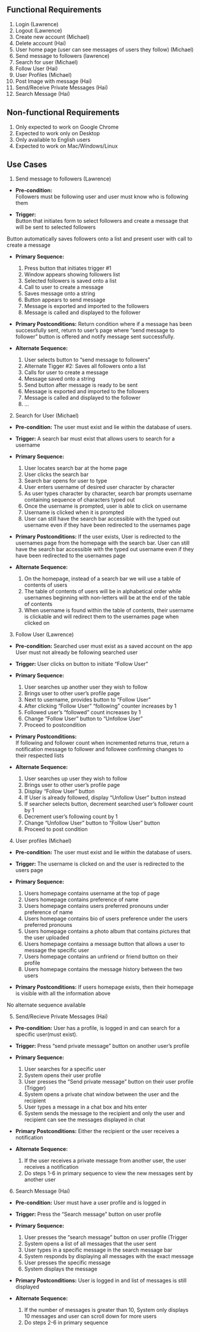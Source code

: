
## Functional Requirements
1. Login (Lawrence)
2. Logout (Lawrence)
3. Create new account (Michael)
4. Delete account (Hai)
5. User home page (user can see messages of users they follow) (Michael)
6. Send message to followers (lawrence)
7. Search for user (Michael)
8. Follow User (Hai)
9. User Profiles (Michael)
10. Post Image with message (Hai)
11. Send/Receive Private Messages (Hai)
12. Search Message (Hai)

## Non-functional Requirements

1. Only expected to work on Google Chrome
2. Expected to work only on Desktop
3. Only available to English users
4. Expected to work on Mac/Windows/Linux

## Use Cases

1. Send message to followers (Lawrence)
- **Pre-condition:**  
Followers must be following user and user must know who is following them

- **Trigger:**  
Button that initiates form to select followers and create a message that will be sent to selected followers

Button automatically saves followers onto a list and present user with call to create a message

- **Primary Sequence:**
  
  1. Press button that initiates trigger #1
  2. Window appears showing followers list
  3. Selected followers is saved onto a list 
  4. Call to user to create a message
  5. Saves message onto a string
  6. Button appears to send message
  7. Message is exported and imported to the followers
  8. Message is called and displayed to the follower
 

- **Primary Postconditions:** 
Return condition where if a message has been successfully sent, return to user’s page where “send message to follower” button is offered and notify message sent successfully.


- **Alternate Sequence:** 
  
  1. User selects button to “send message to followers”
  2. Alternate Tigger #2: Saves all followers onto a list
  3. Calls for user to create a message
  4. Message saved onto a string
  5. Send button after message is ready to be sent
  6. Message is exported and imported to the followers
  7. Message is called and displayed to the follower
  8. … 

2. Search for User (Michael)
- **Pre-condition:**  The user must exist and lie within the database of users. 

- **Trigger:**  A search bar must exist that allows users to search for a username 

- **Primary Sequence:**
  
  1. User locates search bar at the home page
  2. User clicks the search bar
  3. Search bar opens for user to type
  4. User enters username of desired user character by character
  5. As user types character by character, search bar prompts username containing sequence of characters typed out
  6. Once the username is prompted, user is able to click on username
  7. Username is clicked when it is prompted 
  8. User can still have the search bar accessible with the typed out username even if they have been redirected to the usernames page

- **Primary Postconditions:**  If the user exists, User is redirected to the usernames page from the homepage with the search bar. User can still have the search bar accessible with the typed out username even if they have been redirected to the usernames page 

- **Alternate Sequence:** 
  
  1. On the homepage, instead of a search bar we will use a table of contents of users
  2. The table of contents of users will be in alphabetical order while usernames beginning with non-letters will be at the end of the table of contents
  3. When username is found within the table of contents, their username is clickable and will redirect them to the usernames page when clicked on

3. Follow User (Lawrence)
- **Pre-condition:** 
Searched user must exist as a saved account on the app
User must not already be following searched user

- **Trigger:** 
User clicks on button to initiate “Follow User”

- **Primary Sequence:**
  
  1. User searches up another user they wish to follow
  2. Brings user to other user’s profile page
  3. Next to username, provides button to “Follow User”
  4. After clicking “Follow User” “following” counter increases by 1
  5. Followed user’s “followed” count increases by 1
  6. Change “Follow User” button to “Unfollow User”
  7. Proceed to postcondition


- **Primary Postconditions:**  
If following and follower count when incremented returns true, return a notification message to follower and followee confirming changes to their respected lists

- **Alternate Sequence:** 
  
  1. User searches up user they wish to follow
  2. Brings user to other user’s profile page
  3. Display “Follow User” button
  4. If User is already followed, display “Unfollow User” button instead
  5. If searcher selects button, decrement searched user’s follower count by 1
  6. Decrement user’s following count by 1
  7. Change “Unfollow User” button to “Follow User” button
  8. Proceed to post condition

4. User profiles (Michael)
- **Pre-condition:** 
The user must exist and lie within the database of users.  

- **Trigger:** 
 The username is clicked on and the user is redirected to the users page

- **Primary Sequence:**
  
  1. Users homepage contains username at the top of page
  2. Users homepage contains preference of name
  3. Users homepage contains users preferred pronouns under preference of name
  4. Users homepage contains bio of users preference under the users preferred pronouns 
  5. Users homepage contains a photo album that contains pictures that the user uploaded
  6. Users homepage contains a message button that allows a user to message the specific user
  7. Users homepage contains an unfriend or friend button on their profile 
  8. Users homepage contains the message history between the two users

- **Primary Postconditions:** 
 If users homepage exists, then their homepage is visible with all the information above

No alternate sequence available

5. Send/Recieve Private Messages (Hai)
- **Pre-condition:** User has a profile, is logged in and can search for a specific user(must exist).

- **Trigger:** Press “send private message” button on another user’s profile

- **Primary Sequence:**
  
  1. User searches for a specific user
  2. System opens their user profile
  3. User presses the “Send private message” button on their user profile (Trigger)
  4. System opens a private chat window between the user and the recipient 
  5. User types a message in a chat box and hits enter
  6. System sends the message to the recipient and only the user and recipient can see the messages displayed in chat

- **Primary Postconditions:** 
Either the recipient or the user receives a notification

- **Alternate Sequence:** 
  
  1. If the user receives a private message from another user, the user receives a notification
  2. Do steps 1-6 in primary sequence to view the new messages sent by another user

6. Search Message (Hai)
- **Pre-condition:**  User must have a user profile and is logged in

- **Trigger:** Press the “Search message” button on user profile

- **Primary Sequence:**
  
  1. User presses the “search message” button on user profile (Trigger
  2. System opens a list of all messages that the user sent
  3. User types in a specific message in the search message bar
  4. System responds by displaying all messages with the exact message
  5. User presses the specific message
  6. System displays the message 

- **Primary Postconditions:** 
User is logged in and list of messages is still displayed

- **Alternate Sequence:** 
  
  1. If the number of messages is greater than 10, System only displays 10 messages and user can scroll down for more users
  2. Do steps 2-6 in primary sequence